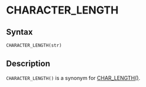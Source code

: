 # CHARACTER_LENGTH

## Syntax

```sql
CHARACTER_LENGTH(str)
```

## Description

`CHARACTER_LENGTH()` is a synonym for [CHAR_LENGTH()](/built-in-functions/string-functions/char_length/).